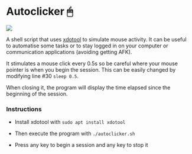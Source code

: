 # Autoclicker 🖱
![](https://user-images.githubusercontent.com/91064070/148111392-f6937c4d-6966-4c69-a313-b4050f94fa4c.png)

A shell script that uses [xdotool](https://manpages.ubuntu.com/manpages/trusty/man1/xdotool.1.html) to simulate mouse activity. It can be useful to automatise some tasks or to stay logged in on your computer or communication applications (avoiding getting AFK).

It stimulates a mouse click every 0.5s so be careful where your mouse pointer is when you begin the session. This can be easily changed by modifying line #30 ```sleep 0.5```.

When closing it, the program will display the time elapsed since the beginning of the session.

### Instructions

* Install xdotool with ```sudo apt install xdotool```

* Then execute the program with ```./autoclicker.sh```

* Press any key to begin a session and any key to stop it
